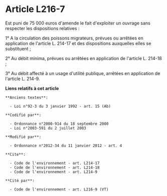 # Article L216-7

Est puni de 75 000 euros d'amende le fait d'exploiter un ouvrage sans respecter les dispositions relatives : 

1° A la circulation des poissons migrateurs, prévues ou arrêtées en application de l'article L. 214-17 et des dispositions
auxquelles elles se substituent ; 

2° Au débit minima, prévues ou arrêtées en application de l'article L. 214-18 ; 

3° Au débit affecté à un usage d'utilité publique, arrêtées en application de l'article L. 214-9.

**Liens relatifs à cet article**

	**Anciens textes**:

	  - Loi n°92-3 du 3 janvier 1992 - art. 15 (Ab)

	**Codifié par**:

	  - Ordonnance n°2000-914 du 18 septembre 2000
	  - Loi n°2003-591 du 2 juillet 2003

	**Modifié par**:

	  - Ordonnance n°2012-34 du 11 janvier 2012 - art. 4

	**Cite**:

	  - Code de l'environnement - art. L214-17
	  - Code de l'environnement - art. L214-18
	  - Code de l'environnement - art. L214-9

	**Cité par**:

	  - Code de l'environnement - art. L216-9 (VT)

